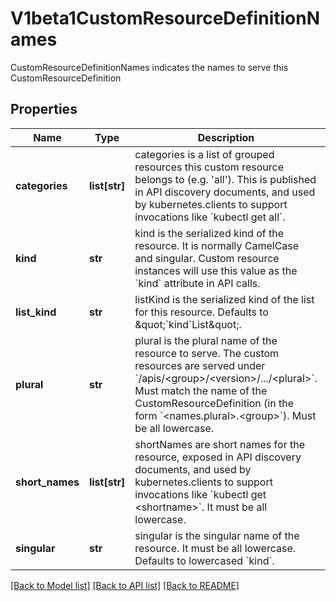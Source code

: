 # V1beta1CustomResourceDefinitionNames

CustomResourceDefinitionNames indicates the names to serve this CustomResourceDefinition
## Properties
Name | Type | Description | Notes
------------ | ------------- | ------------- | -------------
**categories** | **list[str]** | categories is a list of grouped resources this custom resource belongs to (e.g. &#39;all&#39;). This is published in API discovery documents, and used by kubernetes.clients to support invocations like &#x60;kubectl get all&#x60;. | [optional] 
**kind** | **str** | kind is the serialized kind of the resource. It is normally CamelCase and singular. Custom resource instances will use this value as the &#x60;kind&#x60; attribute in API calls. | 
**list_kind** | **str** | listKind is the serialized kind of the list for this resource. Defaults to \&quot;&#x60;kind&#x60;List\&quot;. | [optional] 
**plural** | **str** | plural is the plural name of the resource to serve. The custom resources are served under &#x60;/apis/&lt;group&gt;/&lt;version&gt;/.../&lt;plural&gt;&#x60;. Must match the name of the CustomResourceDefinition (in the form &#x60;&lt;names.plural&gt;.&lt;group&gt;&#x60;). Must be all lowercase. | 
**short_names** | **list[str]** | shortNames are short names for the resource, exposed in API discovery documents, and used by kubernetes.clients to support invocations like &#x60;kubectl get &lt;shortname&gt;&#x60;. It must be all lowercase. | [optional] 
**singular** | **str** | singular is the singular name of the resource. It must be all lowercase. Defaults to lowercased &#x60;kind&#x60;. | [optional] 

[[Back to Model list]](../README.md#documentation-for-models) [[Back to API list]](../README.md#documentation-for-api-endpoints) [[Back to README]](../README.md)



